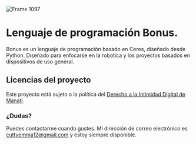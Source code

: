 ![Frame 1097](https://github.com/TornadoAzul/bonus/assets/40547556/6fc00561-a305-4b08-9506-128fc4f9b95d)

# Lenguaje de programación Bonus.
Bonus es un lenguaje de programación basado en Ceres, diseñado desde Python. Diseñado para enfocarse en la robotica y los proyectos basados en dispositivos de uso general.

## Licencias del proyecto
Este proyecto está sujeto a la política del [Derecho a la Intimidad Digital de Manatí](https://github.com/TornadoAzul/intimidad-digital-manati).

### ¿Dudas?
Puedes contactarme cuando gustes. Mi dirección de correo electrónico es 
cuttyemma12@gmail.com y estoy siempre disponible.
